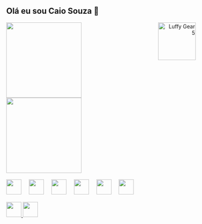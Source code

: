<h2>Olá eu sou Caio Souza 👋</h2>

<!-- Container horizontal: Gráficos + Luffy -->
<div style="display: flex; align-items: flex-start; justify-content: space-between; flex-wrap: wrap;">

  <!-- Bloco dos gráficos -->
  <div align="left">
    <img src="https://github-readme-stats.vercel.app/api?username=Kai0ult&hide_title=false&hide_rank=false&show_icons=true&include_all_commits=false&count_private=true&disable_animations=false&theme=dracula&locale=en&hide_border=true&order=1" height="200" />
    <br>
    <img src="https://github-readme-stats.vercel.app/api/top-langs?username=Kai0ult&locale=en&hide_title=false&layout=compact&card_width=320&langs_count=5&theme=dracula&hide_border=true&order=2" height="200" />
  </div>

  <!-- Imagem do Luffy à direita dos gráficos -->
  <div float="right" align="right" style="margin-left: 20px;">
    <img src="https://i.pinimg.com/originals/67/2d/e0/672de06c2843a731a5451ba547f27403.gif" style="height: 100px;" alt="Luffy Gear 5" />
  </div>

</div>

<br>

<!-- Skills -->
<div align="left">
  <img src="https://skillicons.dev/icons?i=html" height="40" />
  <img width="12"/>
  <img src="https://skillicons.dev/icons?i=css" height="40" />
  <img width="12"/>
  <img src="https://skillicons.dev/icons?i=js" height="40" />
  <img width="12"/>
  <img src="https://skillicons.dev/icons?i=express" height="40" />
  <img width="12"/>
  <img src="https://skillicons.dev/icons?i=java" height="40" />
  <img width="12"/>
  <img src="https://skillicons.dev/icons?i=py" height="40" />
</div>

<br>

<!-- Redes sociais -->
<div>
  <a href="https://www.instagram.com/caiosouza58/" target="_blank">
    <img src="https://img.shields.io/static/v1?message=Instagram&logo=instagram&label=&color=E4405F&logoColor=white&labelColor=&style=for-the-badge" height="40" />
  </a>
  <a href="mailto:caiosouzza408@gmail.com" target="_blank">
    <img src="https://img.shields.io/static/v1?message=Gmail&logo=gmail&label=&color=D14619&logoColor=white&labelColor=&style=for-the-badge" height="40" />
  </a>
</div>

